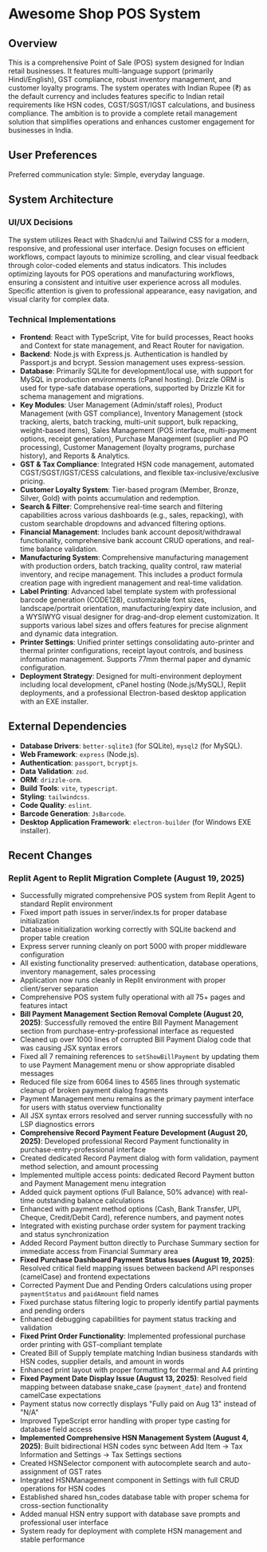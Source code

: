 # Awesome Shop POS System

## Overview

This is a comprehensive Point of Sale (POS) system designed for Indian retail businesses. It features multi-language support (primarily Hindi/English), GST compliance, robust inventory management, and customer loyalty programs. The system operates with Indian Rupee (₹) as the default currency and includes features specific to Indian retail requirements like HSN codes, CGST/SGST/IGST calculations, and business compliance. The ambition is to provide a complete retail management solution that simplifies operations and enhances customer engagement for businesses in India.

## User Preferences

Preferred communication style: Simple, everyday language.

## System Architecture

### UI/UX Decisions
The system utilizes React with Shadcn/ui and Tailwind CSS for a modern, responsive, and professional user interface. Design focuses on efficient workflows, compact layouts to minimize scrolling, and clear visual feedback through color-coded elements and status indicators. This includes optimizing layouts for POS operations and manufacturing workflows, ensuring a consistent and intuitive user experience across all modules. Specific attention is given to professional appearance, easy navigation, and visual clarity for complex data.

### Technical Implementations
- **Frontend**: React with TypeScript, Vite for build processes, React hooks and Context for state management, and React Router for navigation.
- **Backend**: Node.js with Express.js. Authentication is handled by Passport.js and bcrypt. Session management uses express-session.
- **Database**: Primarily SQLite for development/local use, with support for MySQL in production environments (cPanel hosting). Drizzle ORM is used for type-safe database operations, supported by Drizzle Kit for schema management and migrations.
- **Key Modules**: User Management (Admin/staff roles), Product Management (with GST compliance), Inventory Management (stock tracking, alerts, batch tracking, multi-unit support, bulk repacking, weight-based items), Sales Management (POS interface, multi-payment options, receipt generation), Purchase Management (supplier and PO processing), Customer Management (loyalty programs, purchase history), and Reports & Analytics.
- **GST & Tax Compliance**: Integrated HSN code management, automated CGST/SGST/IGST/CESS calculations, and flexible tax-inclusive/exclusive pricing.
- **Customer Loyalty System**: Tier-based program (Member, Bronze, Silver, Gold) with points accumulation and redemption.
- **Search & Filter**: Comprehensive real-time search and filtering capabilities across various dashboards (e.g., sales, repacking), with custom searchable dropdowns and advanced filtering options.
- **Financial Management**: Includes bank account deposit/withdrawal functionality, comprehensive bank account CRUD operations, and real-time balance validation.
- **Manufacturing System**: Comprehensive manufacturing management with production orders, batch tracking, quality control, raw material inventory, and recipe management. This includes a product formula creation page with ingredient management and real-time validation.
- **Label Printing**: Advanced label template system with professional barcode generation (CODE128), customizable font sizes, landscape/portrait orientation, manufacturing/expiry date inclusion, and a WYSIWYG visual designer for drag-and-drop element customization. It supports various label sizes and offers features for precise alignment and dynamic data integration.
- **Printer Settings**: Unified printer settings consolidating auto-printer and thermal printer configurations, receipt layout controls, and business information management. Supports 77mm thermal paper and dynamic configuration.
- **Deployment Strategy**: Designed for multi-environment deployment including local development, cPanel hosting (Node.js/MySQL), Replit deployments, and a professional Electron-based desktop application with an EXE installer.

## External Dependencies

- **Database Drivers**: `better-sqlite3` (for SQLite), `mysql2` (for MySQL).
- **Web Framework**: `express` (Node.js).
- **Authentication**: `passport`, `bcryptjs`.
- **Data Validation**: `zod`.
- **ORM**: `drizzle-orm`.
- **Build Tools**: `vite`, `typescript`.
- **Styling**: `tailwindcss`.
- **Code Quality**: `eslint`.
- **Barcode Generation**: `JsBarcode`.
- **Desktop Application Framework**: `electron-builder` (for Windows EXE installer).

## Recent Changes

### Replit Agent to Replit Migration Complete (August 19, 2025)
- Successfully migrated comprehensive POS system from Replit Agent to standard Replit environment
- Fixed import path issues in server/index.ts for proper database initialization
- Database initialization working correctly with SQLite backend and proper table creation
- Express server running cleanly on port 5000 with proper middleware configuration
- All existing functionality preserved: authentication, database operations, inventory management, sales processing
- Application now runs cleanly in Replit environment with proper client/server separation
- Comprehensive POS system fully operational with all 75+ pages and features intact
- **Bill Payment Management Section Removal Complete (August 20, 2025)**: Successfully removed the entire Bill Payment Management section from purchase-entry-professional interface as requested
- Cleaned up over 1000 lines of corrupted Bill Payment Dialog code that was causing JSX syntax errors
- Fixed all 7 remaining references to `setShowBillPayment` by updating them to use Payment Management menu or show appropriate disabled messages
- Reduced file size from 6064 lines to 4565 lines through systematic cleanup of broken payment dialog fragments
- Payment Management menu remains as the primary payment interface for users with status overview functionality
- All JSX syntax errors resolved and server running successfully with no LSP diagnostics errors
- **Comprehensive Record Payment Feature Development (August 20, 2025)**: Developed professional Record Payment functionality in purchase-entry-professional interface
- Created dedicated Record Payment dialog with form validation, payment method selection, and amount processing
- Implemented multiple access points: dedicated Record Payment button and Payment Management menu integration
- Added quick payment options (Full Balance, 50% advance) with real-time outstanding balance calculations
- Enhanced with payment method options (Cash, Bank Transfer, UPI, Cheque, Credit/Debit Card), reference numbers, and payment notes
- Integrated with existing purchase order system for payment tracking and status synchronization
- Added Record Payment button directly to Purchase Summary section for immediate access from Financial Summary area
- **Fixed Purchase Dashboard Payment Status Issues (August 19, 2025)**: Resolved critical field mapping issues between backend API responses (camelCase) and frontend expectations
- Corrected Payment Due and Pending Orders calculations using proper `paymentStatus` and `paidAmount` field names
- Fixed purchase status filtering logic to properly identify partial payments and pending orders
- Enhanced debugging capabilities for payment status tracking and validation
- **Fixed Print Order Functionality**: Implemented professional purchase order printing with GST-compliant template
- Created Bill of Supply template matching Indian business standards with HSN codes, supplier details, and amount in words
- Enhanced print layout with proper formatting for thermal and A4 printing
- **Fixed Payment Date Display Issue (August 13, 2025)**: Resolved field mapping between database snake_case (`payment_date`) and frontend camelCase expectations
- Payment status now correctly displays "Fully paid on Aug 13" instead of "N/A"
- Improved TypeScript error handling with proper type casting for database field access
- **Implemented Comprehensive HSN Management System (August 4, 2025)**: Built bidirectional HSN codes sync between Add Item → Tax Information and Settings → Tax Settings sections
- Created HSNSelector component with autocomplete search and auto-assignment of GST rates
- Integrated HSNManagement component in Settings with full CRUD operations for HSN codes
- Established shared hsn_codes database table with proper schema for cross-section functionality
- Added manual HSN entry support with database save prompts and professional user interface
- System ready for deployment with complete HSN management and stable performance